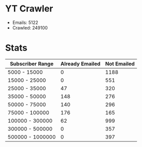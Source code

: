 # YT Crawler
- Emails: 5122
- Crawled: 249100

# Stats
| Subscriber Range  | Already Emailed | Not Emailed |
|-------|-------|-------|
| 5000 - 15000 | 0 | 1188 |
| 15000 - 25000 | 0 | 551 |
| 25000 - 35000 | 47 | 320 |
| 35000 - 50000 | 148 | 276 |
| 50000 - 75000 | 140 | 296 |
| 75000 - 100000 | 176 | 165 |
| 100000 - 300000 | 62 | 999 |
| 300000 - 500000 | 0 | 357 |
| 500000 - 1000000 | 0 | 397 |

